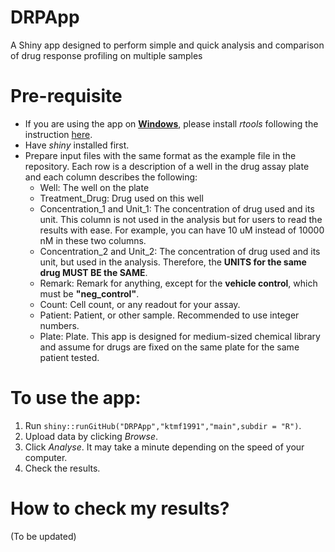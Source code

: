 # DRPApp
A Shiny app designed to perform simple and quick analysis and comparison of drug response profiling on multiple samples

# Pre-requisite
- If you are using the app on <ins>**Windows**</ins>, please install *rtools* following the instruction [here](https://cran.r-project.org/bin/windows/Rtools/rtools40.html).
- Have *shiny* installed first.
- Prepare input files with the same format as the example file in the repository. Each row is a description of a well in the drug assay plate and each column describes the following:
  - Well: The well on the plate
  - Treatment_Drug: Drug used on this well
  - Concentration_1	and Unit_1: The concentration of drug used and its unit. This column is not used in the analysis but for users to read the results with ease. For example, you can have 10 uM instead of 10000 nM in these two columns.
  - Concentration_2	and Unit_2: The concentration of drug used and its unit, but used in the analysis. Therefore, the **UNITS for the same drug MUST BE the SAME**.
  - Remark: Remark for anything, except for the **vehicle control**, which must be **"neg_control"**.
  - Count: Cell count, or any readout for your assay.
  - Patient: Patient, or other sample. Recommended to use integer numbers.
  - Plate: Plate. This app is designed for medium-sized chemical library and assume for drugs are fixed on the same plate for the same patient tested.

# To use the app:
1. Run `shiny::runGitHub("DRPApp","ktmf1991","main",subdir = "R")`.
2. Upload data by clicking *Browse*.
3. Click *Analyse*. It may take a minute depending on the speed of your computer.
4. Check the results.

# How to check my results?
(To be updated)
